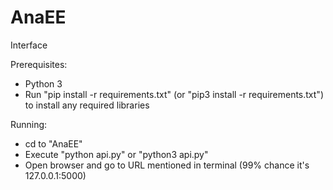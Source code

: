 # AnaEE
Interface

Prerequisites:
  - Python 3
  - Run "pip install -r requirements.txt" (or "pip3 install -r requirements.txt") to install any required libraries
  
Running:
  - cd to "AnaEE"
  - Execute "python api.py" or "python3 api.py"
  - Open browser and go to URL mentioned in terminal (99% chance it's 127.0.0.1:5000)
